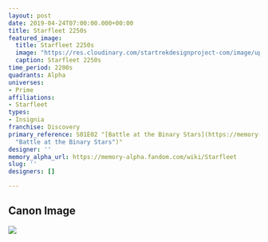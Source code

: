 ```yaml
---
layout: post
date: 2019-04-24T07:00:00.000+00:00
title: Starfleet 2250s
featured_image:
  title: Starfleet 2250s
  image: "https://res.cloudinary.com/startrekdesignproject-com/image/upload/v1556131980/Starfleet2250s.png"
  caption: Starfleet 2250s
time_period: 2200s
quadrants: Alpha
universes:
- Prime
affiliations:
- Starfleet
types:
- Insignia
franchise: Discovery
primary_reference: S01E02 "[Battle at the Binary Stars](https://memory-alpha.fandom.com/wiki/Battle_at_the_Binary_Stars
  "Battle at the Binary Stars")"
designer: ''
memory_alpha_url: https://memory-alpha.fandom.com/wiki/Starfleet
slug: ''
designers: []

---
```

## Canon Image

![](https://res.cloudinary.com/startrekdesignproject-com/image/upload/v1556131979/Starfleet2250s1.jpg)